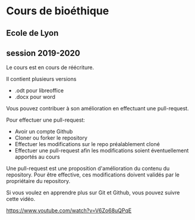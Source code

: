 # Cours de bioéthique #

## Ecole de Lyon ##

## session 2019-2020 ##

Le cours est en cours de réécriture.

Il contient plusieurs versions 
  - .odt pour libreoffice
  - .docx pour word

Vous pouvez contribuer à son amélioration en effectuant une pull-request.

Pour effectuer une pull-request:
- Avoir un compte Github
- Cloner ou forker le repository
- Effectuer les modifications sur le repo préalablement cloné
- Effectuer une pull-request afin les modifications soient éventuellement apportés au cours

Une pull-request est une proposition d'amélioration du contenu du repository. Pour être effective,
ces modifications doivent validés par le propriétaire du repository.

Si vous voulez en apprendre plus sur Git et Github, vous pouvez suivre cette vidéo.

https://www.youtube.com/watch?v=V6Zo68uQPqE

